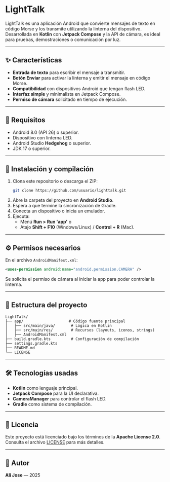 # LightTalk

LightTalk es una aplicación Android que convierte mensajes de texto en código Morse y los transmite utilizando la linterna del dispositivo.  
Desarrollada en **Kotlin** con **Jetpack Compose** y la API de cámara, es ideal para pruebas, demostraciones o comunicación por luz.

---

## ✨ Características
- **Entrada de texto** para escribir el mensaje a transmitir.
- **Botón Enviar** para activar la linterna y emitir el mensaje en código Morse.
- **Compatibilidad** con dispositivos Android que tengan flash LED.
- **Interfaz simple** y minimalista en Jetpack Compose.
- **Permiso de cámara** solicitado en tiempo de ejecución.

---

## 📱 Requisitos
- Android 8.0 (API 26) o superior.
- Dispositivo con linterna LED.
- Android Studio **Hedgehog** o superior.
- JDK 17 o superior.

---

## 🚀 Instalación y compilación
1. Clona este repositorio o descarga el ZIP:
   ```bash
   git clone https://github.com/usuario/lighttalk.git
   ```
2. Abre la carpeta del proyecto en **Android Studio**.
3. Espera a que termine la sincronización de Gradle.
4. Conecta un dispositivo o inicia un emulador.
5. Ejecuta:
   - Menú **Run > Run 'app'**
     o  
   - Atajo **Shift + F10** (Windows/Linux) / **Control + R** (Mac).

---

## ⚙️ Permisos necesarios
En el archivo `AndroidManifest.xml`:
```xml
<uses-permission android:name="android.permission.CAMERA" />
```
Se solicita el permiso de cámara al iniciar la app para poder controlar la linterna.

---

## 📂 Estructura del proyecto
```
LightTalk/
├── app/                    # Código fuente principal
│   ├── src/main/java/       # Lógica en Kotlin
│   ├── src/main/res/        # Recursos (layouts, iconos, strings)
│   ├── AndroidManifest.xml
├── build.gradle.kts         # Configuración de compilación
├── settings.gradle.kts
├── README.md
└── LICENSE
```

---

## 🛠 Tecnologías usadas
- **Kotlin** como lenguaje principal.
- **Jetpack Compose** para la UI declarativa.
- **CameraManager** para controlar el flash LED.
- **Gradle** como sistema de compilación.

---

## 📄 Licencia
Este proyecto está licenciado bajo los términos de la **Apache License 2.0**.  
Consulta el archivo [LICENSE](LICENSE) para más detalles.

---

## 👤 Autor
**Ali Jose** — 2025  
